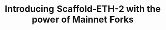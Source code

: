 ---
title: "Introducing Scaffold-ETH-2 with the power of Mainnet Forks"
description: "Scaffold-Eth-2 X BuildBear is here, bringing instant Mainnet forking, a convenient Faucet, rapid transactions, an explorer, and pre-built Web3 components to accelerate your dApp development journey."
authors: ["@_BuildBear"]
tags: ["Smart Contracts", "DeFi", "Dapp"]
languages: ["Solidity"]
url: "https://www.buildbear.io/resources/guides-and-tutorials/Scaffold_ETH_2"
dateAdded: 2024-01-9
level: "Intermediate"
--- 